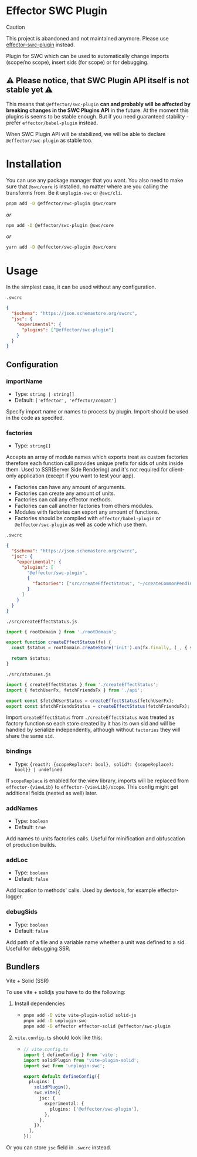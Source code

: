 # Effector SWC Plugin

> [!CAUTION]
> This project is abandoned and not maintained anymore. Please use [effector-swc-plugin](https://github.com/kireevmp/effector-swc-plugin) instead.

Plugin for SWC which can be used to automatically change imports (scope/no scope), insert sids (for scope) or for debugging.

## ⚠️ Please notice, that SWC Plugin API itself is not stable yet ⚠️

This means that `@effector/swc-plugin` **can and probably will be affected by breaking changes in the SWC Plugins API** in the future.
At the moment this plugins is seems to be stable enough. But if you need guaranteed stability - prefer `effector/babel-plugin` instead.

When SWC Plugin API will be stabilized, we will be able to declare `@effector/swc-plugin` as stable too.

# Installation

You can use any package manager that you want.
You also need to make sure that `@swc/core` is installed, no matter where are you calling the transforms from. Be it `unplugin-swc` or `@swc/cli`.

```bash
pnpm add -D @effector/swc-plugin @swc/core
```

_or_

```bash
npm add -D @effector/swc-plugin @swc/core
```

_or_

```bash
yarn add -D @effector/swc-plugin @swc/core
```

# Usage

In the simplest case, it can be used without any configuration.

`.swcrc`

```json
{
  "$schema": "https://json.schemastore.org/swcrc",
  "jsc": {
    "experimental": {
      "plugins": ["@effector/swc-plugin"]
    }
  }
}
```

## Configuration

### importName

- Type: `string | string[]`
- Default: `['effector', 'effector/compat']`

Specify import name or names to process by plugin.
Import should be used in the code as specifed.

### factories

- Type: `string[]`

Accepts an array of module names which exports treat as custom factories therefore each function call provides unique prefix for sids of units inside them. Used to SSR(Server Side Rendering) and it's not required for client-only application (except if you want to test your app).

- Factories can have any amount of arguments.
- Factories can create any amount of units.
- Factories can call any effector methods.
- Factories can call another factories from others modules.
- Modules with factories can export any amount of functions.
- Factories should be compiled with `effector/babel-plugin` or `@effector/swc-plugin` as well as code which use them.

`.swcrc`

```json
{
  "$schema": "https://json.schemastore.org/swcrc",
  "jsc": {
    "experimental": {
      "plugins": [
        "@effector/swc-plugin",
        {
          "factories": ["src/createEffectStatus", "~/createCommonPending"]
        }
      ]
    }
  }
}
```

`./src/createEffectStatus.js`

```js
import { rootDomain } from './rootDomain';

export function createEffectStatus(fx) {
  const $status = rootDomain.createStore('init').on(fx.finally, (_, { status }) => status);

  return $status;
}
```

`./src/statuses.js`

```js
import { createEffectStatus } from './createEffectStatus';
import { fetchUserFx, fetchFriendsFx } from './api';

export const $fetchUserStatus = createEffectStatus(fetchUserFx);
export const $fetchFriendsStatus = createEffectStatus(fetchFriendsFx);
```

Import `createEffectStatus` from `./createEffectStatus` was treated as factory function so each store created by it has its own sid and will be handled by serialize independently, although without `factories` they will share the same `sid`.

### bindings

- Type: `{react?: {scopeReplace?: bool}, solid?: {scopeReplace?: bool}} | undefined`

If `scopeReplace` is enabled for the view library, imports will be replaced from `effector-{viewLib}` to `effector-{viewLib}/scope`.
This config might get additional fields (nested as well) later.

### addNames

- Type: `boolean`
- Default: `true`

Add names to units factories calls. Useful for minification and obfuscation of production builds.

### addLoc

- Type: `boolean`
- Default: `false`

Add location to methods' calls. Used by devtools, for example effector-logger.

### debugSids

- Type: `boolean`
- Default: `false`

Add path of a file and a variable name whether a unit was defined to a sid. Useful for debugging SSR.

## Bundlers

Vite + Solid (SSR)

To use vite + solidjs you have to do the following:

1. Install dependencies
   - ```bash
     pnpm add -D vite vite-plugin-solid solid-js
     pnpm add -D unplugin-swc
     pnpm add -D effector effector-solid @effector/swc-plugin
     ```
2. `vite.config.ts` should look like this:
   - ```ts
     // vite.config.ts
     import { defineConfig } from 'vite';
     import solidPlugin from 'vite-plugin-solid';
     import swc from 'unplugin-swc';

     export default defineConfig({
       plugins: [
         solidPlugin(),
         swc.vite({
           jsc: {
             experimental: {
               plugins: ['@effector/swc-plugin'],
             },
           },
         }),
       ],
     });
     ```

Or you can store `jsc` field in `.swcrc` instead.
